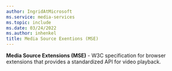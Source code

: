 ```yaml
---
author: IngridAtMicrosoft
ms.service: media-services
ms.topic: include
ms.date: 03/24/2022
ms.author: inhenkel
title: Media Source Exentions (MSE)
---
```


**Media Source Extensions (MSE)** - W3C specification for browser extensions that provides a standardized API for video playback.
